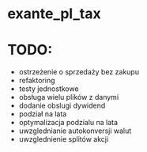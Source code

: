 # exante_pl_tax

# TODO:
- ostrzeżenie o sprzedaży bez zakupu
- refaktoring
- testy jednostkowe
- obsługa wielu plików z danymi
- dodanie obslugi dywidend
- podział na lata
- optymalizacja podzialu na lata
- uwzglednianie autokonversji walut
- uwzglednienie splitów akcji